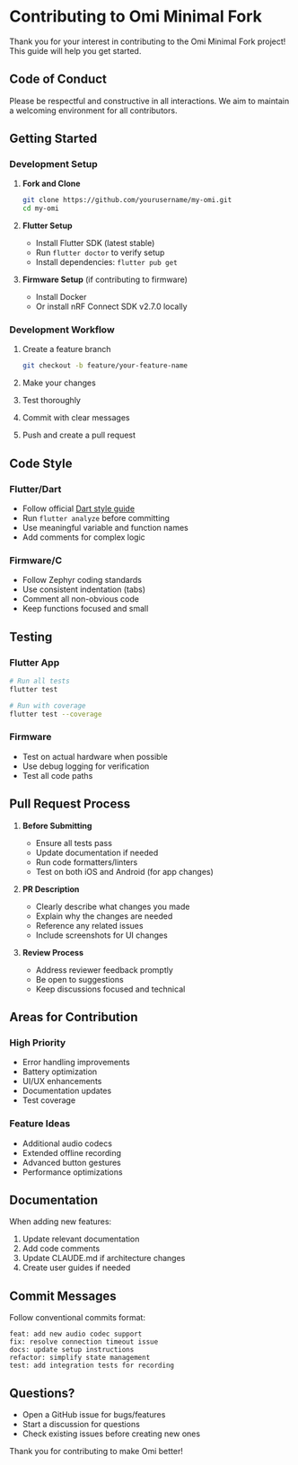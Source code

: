 # Contributing to Omi Minimal Fork

Thank you for your interest in contributing to the Omi Minimal Fork project! This guide will help you get started.

## Code of Conduct

Please be respectful and constructive in all interactions. We aim to maintain a welcoming environment for all contributors.

## Getting Started

### Development Setup

1. **Fork and Clone**
   ```bash
   git clone https://github.com/yourusername/my-omi.git
   cd my-omi
   ```

2. **Flutter Setup**
   - Install Flutter SDK (latest stable)
   - Run `flutter doctor` to verify setup
   - Install dependencies: `flutter pub get`

3. **Firmware Setup** (if contributing to firmware)
   - Install Docker
   - Or install nRF Connect SDK v2.7.0 locally

### Development Workflow

1. Create a feature branch
   ```bash
   git checkout -b feature/your-feature-name
   ```

2. Make your changes
3. Test thoroughly
4. Commit with clear messages
5. Push and create a pull request

## Code Style

### Flutter/Dart
- Follow official [Dart style guide](https://dart.dev/guides/language/effective-dart/style)
- Run `flutter analyze` before committing
- Use meaningful variable and function names
- Add comments for complex logic

### Firmware/C
- Follow Zephyr coding standards
- Use consistent indentation (tabs)
- Comment all non-obvious code
- Keep functions focused and small

## Testing

### Flutter App
```bash
# Run all tests
flutter test

# Run with coverage
flutter test --coverage
```

### Firmware
- Test on actual hardware when possible
- Use debug logging for verification
- Test all code paths

## Pull Request Process

1. **Before Submitting**
   - Ensure all tests pass
   - Update documentation if needed
   - Run code formatters/linters
   - Test on both iOS and Android (for app changes)

2. **PR Description**
   - Clearly describe what changes you made
   - Explain why the changes are needed
   - Reference any related issues
   - Include screenshots for UI changes

3. **Review Process**
   - Address reviewer feedback promptly
   - Be open to suggestions
   - Keep discussions focused and technical

## Areas for Contribution

### High Priority
- Error handling improvements
- Battery optimization
- UI/UX enhancements
- Documentation updates
- Test coverage

### Feature Ideas
- Additional audio codecs
- Extended offline recording
- Advanced button gestures
- Performance optimizations

## Documentation

When adding new features:
1. Update relevant documentation
2. Add code comments
3. Update CLAUDE.md if architecture changes
4. Create user guides if needed

## Commit Messages

Follow conventional commits format:
```
feat: add new audio codec support
fix: resolve connection timeout issue
docs: update setup instructions
refactor: simplify state management
test: add integration tests for recording
```

## Questions?

- Open a GitHub issue for bugs/features
- Start a discussion for questions
- Check existing issues before creating new ones

Thank you for contributing to make Omi better!